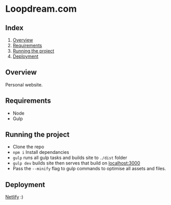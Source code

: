# Loopdream.com

## Index

1. [Overview](#overview)
2. [Requirements](#requirements)
3. [Running the project](#running-the-project)
4. [Deployment](#deployment)

## Overview
Personal website.

## Requirements
- Node
- Gulp

## Running the project
- Clone the repo
- `npm i` Install dependancies
- `gulp` runs all gulp tasks and builds site to `./dist` folder
- `gulp dev` builds site then serves that build on [localhost:3000](localhost:3000)
- Pass the `--minify` flag to gulp commands to optimise all assets and files.  

## Deployment
[Netlify](https://netlify.com/) :)
